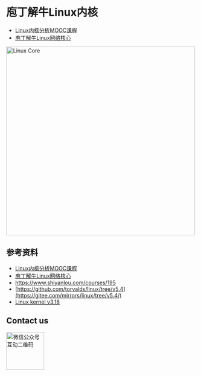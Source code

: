 # 庖丁解牛Linux内核

* [Linux内核分析MOOC课程](http://mooc.study.163.com/course/USTC-1000029000) 
* [庖丁解牛Linux网络核心](https://blog.51cto.com/cloumn/detail/32)
<img src="https://github.com/mengning/linuxkernel/raw/master/ppt/LinuxCore.png" alt="Linux Core" width="500"/>


## 参考资料

- [Linux内核分析MOOC课程](http://mooc.study.163.com/course/USTC-1000029000) 
- [庖丁解牛Linux网络核心](https://blog.51cto.com/cloumn/detail/32)
- https://www.shiyanlou.com/courses/195
- [https://github.com/torvalds/linux/tree/v5.4](https://gitee.com/mirrors/linux/tree/v5.4/)
- [Linux kernel v3.18](https://github.com/torvalds/linux/tree/b2776bf7149bddd1f4161f14f79520f17fc1d71d)

## Contact us
<img src="https://user-images.githubusercontent.com/609053/81026703-8c25df00-8ead-11ea-8254-29830c3e1146.png" alt="微信公众号互动二维码" width="100" align="bottom" />
